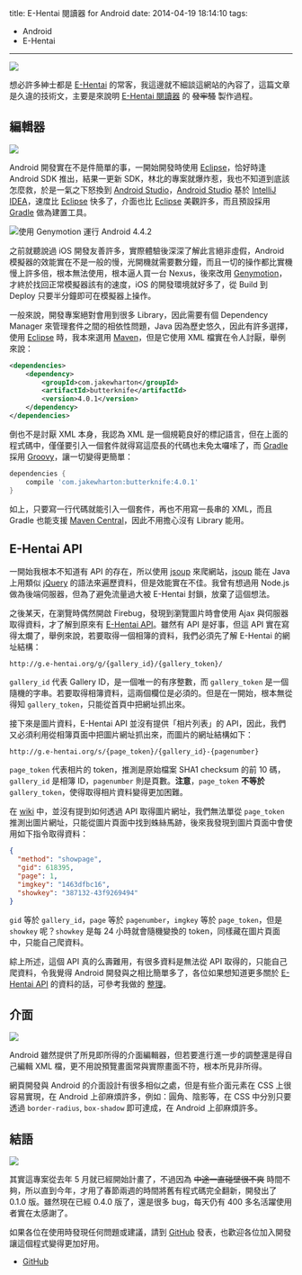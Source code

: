 title: E-Hentai 閱讀器 for Android
date: 2014-04-19 18:14:10
tags:
- Android
- E-Hentai
---
![](http://i.minus.com/iXV0rlAP1H4xI.jpg)

想必許多紳士都是 [E-Hentai] 的常客，我這邊就不細談這網站的內容了，這篇文章是久違的技術文，主要是來說明 [E-Hentai 閱讀器] 的 ~~發牢騷~~ 製作過程。

<!-- more -->

## 編輯器

![](http://i.minus.com/iJ3U8oypGWdoA.png)

Android 開發實在不是件簡單的事，一開始開發時使用 [Eclipse]，恰好時逢 Android SDK 推出，結果一更新 SDK，林北的專案就爆炸惹，我也不知道到底該怎麼救，於是一氣之下怒換到 [Android Studio]，[Android Studio] 基於 [IntelliJ IDEA]，速度比 [Eclipse] 快多了，介面也比 [Eclipse] 美觀許多，而且預設採用 [Gradle] 做為建置工具。

![使用 Genymotion 運行 Android 4.4.2](http://i.minus.com/iimYRbRDx23to.png)

之前就聽說過 iOS 開發友善許多，實際體驗後深深了解此言絕非虛假，Android 模擬器的效能實在不是一般的慢，光開機就需要數分鐘，而且一切的操作都比實機慢上許多倍，根本無法使用，根本逼人買一台 Nexus，後來改用 [Genymotion]，才終於找回正常模擬器該有的速度，iOS 的開發環境就好多了，從 Build 到 Deploy 只要半分鐘即可在模擬器上操作。

一般來說，開發專案絕對會用到很多 Library，因此需要有個 Dependency Manager 來管理套件之間的相依性問題，Java 因為歷史悠久，因此有許多選擇，使用 [Eclipse] 時，我本來選用 [Maven]，但是它使用 XML 檔實在令人討厭，舉例來說：

``` xml
<dependencies>
    <dependency>
        <groupId>com.jakewharton</groupId>
        <artifactId>butterknife</artifactId>
        <version>4.0.1</version>
    </dependency>
</dependencies>
```

倒也不是討厭 XML 本身，我認為 XML 是一個規範良好的標記語言，但在上面的程式碼中，僅僅要引入一個套件就得寫這麼長的代碼也未免太囉嗦了，而 [Gradle] 採用 [Groovy]，讓一切變得更簡單：

``` groovy
dependencies {
    compile 'com.jakewharton:butterknife:4.0.1'
}
```

如上，只要寫一行代碼就能引入一個套件，再也不用寫一長串的 XML，而且 Gradle 也能支援 [Maven Central]，因此不用擔心沒有 Library 能用。

## E-Hentai API

一開始我根本不知道有 API 的存在，所以使用 [jsoup] 來爬網站，[jsoup] 能在 Java 上用類似 [jQuery] 的語法來遍歷資料，但是效能實在不佳。我曾有想過用 Node.js 做為後端伺服器，但為了避免流量過大被 E-Hentai 封鎖，放棄了這個想法。

之後某天，在瀏覽時偶然開啟 Firebug，發現到瀏覽圖片時會使用 Ajax 與伺服器取得資料，才了解到原來有 [E-Hentai API]。雖然有 API 是好事，但這 API 實在寫得太爛了，舉例來說，若要取得一個相簿的資料，我們必須先了解 E-Hentai 的網址結構：

``` plain
http://g.e-hentai.org/g/{gallery_id}/{gallery_token}/
```

`gallery_id` 代表 Gallery ID，是一個唯一的有序整數，而 `gallery_token` 是一個隨機的字串。若要取得相簿資料，這兩個欄位是必須的。但是在一開始，根本無從得知 `gallery_token`，只能從首頁中把網址抓出來。

接下來是圖片資料，E-Hentai API 並沒有提供「相片列表」的 API，因此，我們又必須利用從相簿頁面中把圖片網址抓出來，而圖片的網址結構如下：

``` plain
http://g.e-hentai.org/s/{page_token}/{gallery_id}-{pagenumber}
```

`page_token` 代表相片的 token，推測是原始檔案 SHA1 checksum 的前 10 碼，`gallery_id` 是相簿 ID，`pagenumber` 則是頁數。**注意**，`page_token` **不等於** `gallery_token`，使得取得相片資料變得更加困難。

在 [wiki][E-Hentai API] 中，並沒有提到如何透過 API 取得圖片網址，我們無法單從 `page_token` 推測出圖片網址，只能從圖片頁面中找到蛛絲馬跡，後來我發現到圖片頁面中會使用如下指令取得資料：

``` json
{
  "method": "showpage",
  "gid": 618395,
  "page": 1,
  "imgkey": "1463dfbc16",
  "showkey": "387132-43f9269494"
}
```

`gid` 等於 `gallery_id`，`page` 等於 `pagenumber`，`imgkey` 等於 `page_token`，但是 `showkey` 呢？`showkey` 是每 24 小時就會隨機變換的 token，同樣藏在圖片頁面中，只能自己爬資料。

綜上所述，這個 API 真的么壽難用，有很多資料是無法從 API 取得的，只能自己爬資料，令我覺得 Android 開發與之相比簡單多了，各位如果想知道更多關於 [E-Hentai API] 的資料的話，可參考我做的 [整理](https://github.com/tommy351/ehreader-android/wiki/E-Hentai-JSON-API)。

## 介面

![](http://i.minus.com/igtO6Z5Tg3EmS.png)

Android 雖然提供了所見即所得的介面編輯器，但若要進行進一步的調整還是得自己編輯 XML 檔，更不用說預覽畫面常與實際畫面不符，根本所見非所得。

網頁開發與 Android 的介面設計有很多相似之處，但是有些介面元素在 CSS 上很容易實現，在 Android 上卻麻煩許多，例如：圓角、陰影等，在 CSS 中分別只要透過 `border-radius`, `box-shadow` 即可達成，在 Android 上卻麻煩許多。

## 結語

![](http://i.minus.com/iKXI5aMhSXYFB.PNG)

其實這專案從去年 5 月就已經開始計畫了，不過因為 ~~中途一直碰壁很不爽~~ 時間不夠，所以直到今年，才用了春節兩週的時間將舊有程式碼完全翻新，開發出了 0.1.0 版。雖然現在已經 0.4.0 版了，還是很多 bug，每天仍有 400 多名活躍使用者實在太感謝了。

如果各位在使用時發現任何問題或建議，請到 [GitHub](https://github.com/tommy351/ehreader-android/issues) 發表，也歡迎各位加入開發讓這個程式變得更加好用。

- [GitHub][E-Hentai 閱讀器]

[E-Hentai]: http://e-hentai.org/
[E-Hentai 閱讀器]: https://github.com/tommy351/ehreader-android
[Hexo]: http://hexo.io/
[Eclipse]: https://www.eclipse.org/
[Android Studio]: http://developer.android.com/sdk/installing/studio.html
[IntelliJ IDEA]: http://www.jetbrains.com/idea/
[Gradle]: http://www.gradle.org/
[Genymotion]: http://www.genymotion.com/
[Maven]: http://maven.apache.org/
[Groovy]: http://groovy.codehaus.org/
[Maven Central]: http://search.maven.org/
[jsoup]: http://jsoup.org/
[jQuery]: http://jquery.com/
[E-Hentai API]: http://ehwiki.org/wiki/API